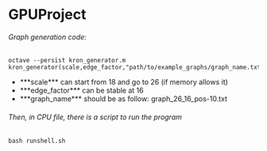 # GPUProject

###### Graph generation code:

```
octave --persist kron_generator.m
kron_generator(scale,edge_factor,"path/to/example_graphs/graph_name.txt")
```

<ul>
	<li>
		***scale*** can start from 18 and go to 26 (if memory allows it)
	</li>
	<li>
		***edge_factor*** can be stable at 16
	</li>
	<li>
		***graph_name*** should be as follow: graph_26_16_pos-10.txt
	</li>	

</ul>




###### Then, in CPU file, there is a script to run the program

```
bash runshell.sh
```

